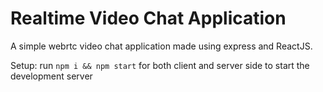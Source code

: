 # Realtime Video Chat Application
A simple webrtc video chat application made using express and ReactJS.

Setup:
run `npm i && npm start` for both client and server side to start the development server
